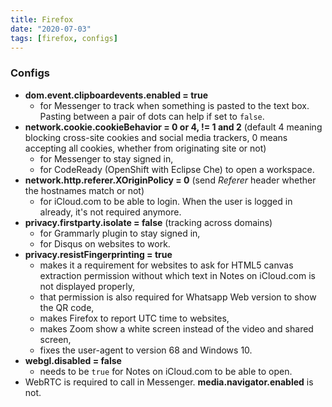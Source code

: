 ```yaml
---
title: Firefox
date: "2020-07-03"
tags: [firefox, configs]
---
```


### Configs
- **dom.event.clipboardevents.enabled = true**
  - for Messenger to track when something is pasted to the text box. Pasting between a pair of dots can help if set to `false`.
- **network.cookie.cookieBehavior = 0 or 4, != 1 and 2** (default 4 meaning blocking cross-site cookies and social media trackers, 0 means accepting all cookies, whether from originating site or not)
  - for Messenger to stay signed in,
  - for CodeReady (OpenShift with Eclipse Che) to open a workspace.
- **network.http.referer.XOriginPolicy = 0** (send _Referer_ header whether the hostnames match or not)
  - for iCloud.com to be able to login. When the user is logged in already, it's not required anymore.
- **privacy.firstparty.isolate = false** (tracking across domains)
  - for Grammarly plugin to stay signed in,
  - for Disqus on websites to work.
- **privacy.resistFingerprinting = true**
  - makes it a requirement for websites to ask for HTML5 canvas extraction permission without which text in Notes on iCloud.com is not displayed properly,
  - that permission is also required for Whatsapp Web version to show the QR code,
  - makes Firefox to report UTC time to websites,
  - makes Zoom show a white screen instead of the video and shared screen,
  - fixes the user-agent to version 68 and Windows 10.
- **webgl.disabled = false**
  - needs to be `true` for Notes on iCloud.com to be able to open.
- WebRTC is required to call in Messenger. **media.navigator.enabled** is not.
